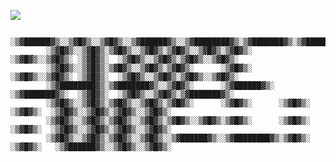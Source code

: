 <a href="https://www.youtube.com/@Akceptor"><img src="https://yt3.googleusercontent.com/9ILbqiYSJWvNSgMFS4Y2wrRQGuUcwFNsrC7kRhRCH-X5C1vbhyFRW45dQEw1s9Oq4-Ny3e0zNw=w1707-fcrop64=1,00005a57ffffa5a8-k-c0xffffffff-no-nd-rj"></a>
```
         ░▒▓██████▓▒░░▒▓█▓▒░░▒▓█▓▒░░▒▓██████▓▒░░▒▓████████▓▒░▒▓███████▓▒░▒▓████████▓▒░▒▓██████▓▒░░▒▓███████▓▒░  
        ░▒▓█▓▒░░▒▓█▓▒░▒▓█▓▒░░▒▓█▓▒░▒▓█▓▒░░▒▓█▓▒░▒▓█▓▒░      ░▒▓█▓▒░░▒▓█▓▒░ ░▒▓█▓▒░  ░▒▓█▓▒░░▒▓█▓▒░▒▓█▓▒░░▒▓█▓▒░ 
        ░▒▓█▓▒░░▒▓█▓▒░▒▓█▓▒░░▒▓█▓▒░▒▓█▓▒░      ░▒▓█▓▒░      ░▒▓█▓▒░░▒▓█▓▒░ ░▒▓█▓▒░  ░▒▓█▓▒░░▒▓█▓▒░▒▓█▓▒░░▒▓█▓▒░ 
        ░▒▓████████▓▒░▒▓███████▓▒░░▒▓█▓▒░      ░▒▓██████▓▒░ ░▒▓███████▓▒░  ░▒▓█▓▒░  ░▒▓█▓▒░░▒▓█▓▒░▒▓███████▓▒░  
        ░▒▓█▓▒░░▒▓█▓▒░▒▓█▓▒░░▒▓█▓▒░▒▓█▓▒░      ░▒▓█▓▒░      ░▒▓█▓▒░        ░▒▓█▓▒░  ░▒▓█▓▒░░▒▓█▓▒░▒▓█▓▒░░▒▓█▓▒░ 
        ░▒▓█▓▒░░▒▓█▓▒░▒▓█▓▒░░▒▓█▓▒░▒▓█▓▒░░▒▓█▓▒░▒▓█▓▒░      ░▒▓█▓▒░        ░▒▓█▓▒░  ░▒▓█▓▒░░▒▓█▓▒░▒▓█▓▒░░▒▓█▓▒░ 
        ░▒▓█▓▒░░▒▓█▓▒░▒▓█▓▒░░▒▓█▓▒░░▒▓██████▓▒░░▒▓████████▓▒░▒▓█▓▒░        ░▒▓█▓▒░   ░▒▓██████▓▒░░▒▓█▓▒░░▒▓█▓▒░ 
```

                                                                                

                                                                                                        
                                                                                                        


                                                                  
                                                                  
